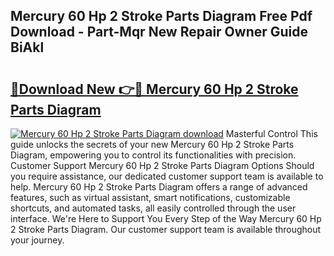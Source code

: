 ## Mercury 60 Hp 2 Stroke Parts Diagram Free Pdf Download - Part-Mqr New Repair Owner Guide BiAkl

# <h2><a href="http://dftlr9.blite.top/?on=Mercury+60+Hp+2+Stroke+Parts+Diagram">🔗Download New 👉🔴 Mercury 60 Hp 2 Stroke Parts Diagram</a></h2>

[![Mercury 60 Hp 2 Stroke Parts Diagram download](https://i.imgur.com/lujVjoI.png)](http://dftlr9.blite.top/?on=Mercury+60+Hp+2+Stroke+Parts+Diagram)
Masterful Control This guide unlocks the secrets of your new Mercury 60 Hp 2 Stroke Parts Diagram, empowering you to control its functionalities with precision. Customer Support Mercury 60 Hp 2 Stroke Parts Diagram Options Should you require assistance, our dedicated customer support team is available to help. Mercury 60 Hp 2 Stroke Parts Diagram offers a range of advanced features, such as virtual assistant, smart notifications, customizable shortcuts, and automated tasks, all easily controlled through the user interface. We're Here to Support You Every Step of the Way Mercury 60 Hp 2 Stroke Parts Diagram. Our customer support team is available throughout your journey.
